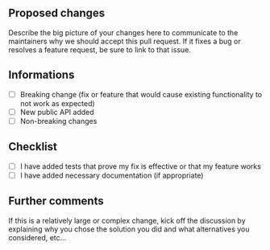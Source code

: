 ## Proposed changes

Describe the big picture of your changes here to communicate to the maintainers why we should accept this pull request.
If it fixes a bug or resolves a feature request, be sure to link to that issue.

## Informations
 - [ ] Breaking change (fix or feature that would cause existing functionality to not work as expected)
 - [ ] New public API added
 - [ ] Non-breaking changes

## Checklist

 - [ ] I have added tests that prove my fix is effective or that my feature works
 - [ ] I have added necessary documentation (if appropriate)

## Further comments

If this is a relatively large or complex change, kick off the discussion by explaining why you chose the solution you did 
and what alternatives you considered, etc...

